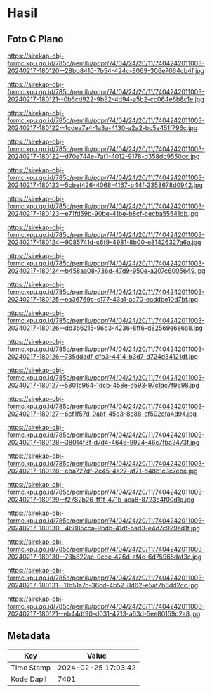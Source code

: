# Hasil

## Foto C Plano

https://sirekap-obj-formc.kpu.go.id/785c/pemilu/pdpr/74/04/24/20/11/7404242011003-20240217-180120--28bb8410-7b54-424c-8069-306e7064cb4f.jpg

https://sirekap-obj-formc.kpu.go.id/785c/pemilu/pdpr/74/04/24/20/11/7404242011003-20240217-180121--0b6cd922-9b92-4d94-a5b2-cc064e6b8c1e.jpg

https://sirekap-obj-formc.kpu.go.id/785c/pemilu/pdpr/74/04/24/20/11/7404242011003-20240217-180122--1cdea7a4-1a3a-4130-a2a2-bc5e451f796c.jpg

https://sirekap-obj-formc.kpu.go.id/785c/pemilu/pdpr/74/04/24/20/11/7404242011003-20240217-180122--d70e744e-7af1-4012-9178-d358db9550cc.jpg

https://sirekap-obj-formc.kpu.go.id/785c/pemilu/pdpr/74/04/24/20/11/7404242011003-20240217-180123--5cbef426-4068-4167-b44f-2358678d0942.jpg

https://sirekap-obj-formc.kpu.go.id/785c/pemilu/pdpr/74/04/24/20/11/7404242011003-20240217-180123--e71fd59b-90be-41be-b8cf-cecba55541db.jpg

https://sirekap-obj-formc.kpu.go.id/785c/pemilu/pdpr/74/04/24/20/11/7404242011003-20240217-180124--9085741d-c6f9-4981-8b00-e81426327a6a.jpg

https://sirekap-obj-formc.kpu.go.id/785c/pemilu/pdpr/74/04/24/20/11/7404242011003-20240217-180124--b458aa08-736d-47d9-950e-a207c6005649.jpg

https://sirekap-obj-formc.kpu.go.id/785c/pemilu/pdpr/74/04/24/20/11/7404242011003-20240217-180125--ea36769c-c177-43a1-ad70-eaddbe10d7bf.jpg

https://sirekap-obj-formc.kpu.go.id/785c/pemilu/pdpr/74/04/24/20/11/7404242011003-20240217-180126--dd3b6215-96d3-4236-8ff6-d82569e6e6a8.jpg

https://sirekap-obj-formc.kpu.go.id/785c/pemilu/pdpr/74/04/24/20/11/7404242011003-20240217-180126--735ddadf-dfb3-4414-b3d7-d724d34121df.jpg

https://sirekap-obj-formc.kpu.go.id/785c/pemilu/pdpr/74/04/24/20/11/7404242011003-20240217-180127--5801c964-1dcb-458e-a593-97c1ac7f9698.jpg

https://sirekap-obj-formc.kpu.go.id/785c/pemilu/pdpr/74/04/24/20/11/7404242011003-20240217-180127--6cf1f57d-0abf-45d3-8e88-cf502cfa4d94.jpg

https://sirekap-obj-formc.kpu.go.id/785c/pemilu/pdpr/74/04/24/20/11/7404242011003-20240217-180128--38014f3f-d7d4-4646-9924-46c7fba2473f.jpg

https://sirekap-obj-formc.kpu.go.id/785c/pemilu/pdpr/74/04/24/20/11/7404242011003-20240217-180128--eba727df-2c45-4a27-af71-d48b1c3c7ebe.jpg

https://sirekap-obj-formc.kpu.go.id/785c/pemilu/pdpr/74/04/24/20/11/7404242011003-20240217-180129--f2782b26-ff1f-471b-aca8-8723c4f00d1a.jpg

https://sirekap-obj-formc.kpu.go.id/785c/pemilu/pdpr/74/04/24/20/11/7404242011003-20240217-180130--46885cca-9bdb-41df-bad3-e4d7c929ed1f.jpg

https://sirekap-obj-formc.kpu.go.id/785c/pemilu/pdpr/74/04/24/20/11/7404242011003-20240217-180130--73b822ac-0cbc-426d-af4c-6d75965daf3c.jpg

https://sirekap-obj-formc.kpu.go.id/785c/pemilu/pdpr/74/04/24/20/11/7404242011003-20240217-180131--11b51a7c-36cd-4b52-8d62-e5af7b6dd2cc.jpg

https://sirekap-obj-formc.kpu.go.id/785c/pemilu/pdpr/74/04/24/20/11/7404242011003-20240217-180121--eb44df90-d031-4213-a63d-5ee80159c2a8.jpg


## Metadata

| Key        | Value               |
| ---------- | ------------------- |
| Time Stamp | 2024-02-25 17:03:42 |
| Kode Dapil | 7401                |



